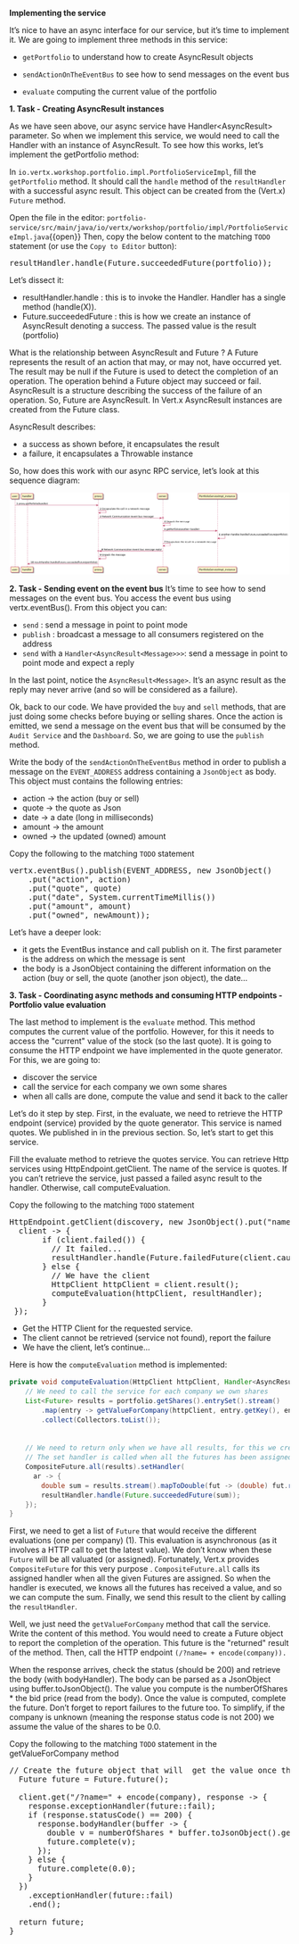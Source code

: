 **Implementing the service**

It’s nice to have an async interface for our service, but it’s time to implement it. We are going to implement three methods in this service:

* ``getPortfolio`` to understand how to create AsyncResult objects

* ``sendActionOnTheEventBus`` to see how to send messages on the event bus

* ``evaluate`` computing the current value of the portfolio

**1. Task - Creating AsyncResult instances**

As we have seen above, our async service have Handler<AsyncResult<Portfolio>> parameter. So when we implement this service, we would need to call the Handler with an instance of AsyncResult. To see how this works, let’s implement the getPortfolio method:

In ``io.vertx.workshop.portfolio.impl.PortfolioServiceImpl``, fill the ``getPortfolio`` method. It should call the ``handle`` method of the ``resultHandler`` with a successful async result. This object can be created from the (Vert.x) ``Future`` method.

Open the file in the editor: ``portfolio-service/src/main/java/io/vertx/workshop/portfolio/impl/PortfolioServiceImpl.java``{{open}}
Then, copy the below content to the matching `TODO` statement (or use the `Copy to Editor` button):

<pre class="file" data-filename="src/main/java/io/vertx/workshop/portfolio/impl/PortfolioServiceImpl.java" data-target="insert" data-marker="//TODO: getPortfolio">
resultHandler.handle(Future.succeededFuture(portfolio));
</pre>

Let’s dissect it:

* resultHandler.handle : this is to invoke the Handler. Handler<X> has a single method (handle(X)).
* Future.succeededFuture : this is how we create an instance of AsyncResult denoting a success. The passed value is the result (portfolio)


What is the relationship between AsyncResult and Future ? A Future represents the result of an action that may, or may not, have occurred yet. The result may be null if the Future is used to detect the completion of an operation. The operation behind a Future object may succeed or fail. AsyncResult is a structure describing the success of the failure of an operation. So, Future are AsyncResult. In Vert.x AsyncResult instances are created from the Future class.

AsyncResult describes:

* a success as shown before, it encapsulates the result
* a failure, it encapsulates a Throwable instance

So, how does this work with our async RPC service, let’s look at this sequence diagram:

![Architecture](../../assets/middleware/rhoar-getting-started-vertx/portfolio-sequence.png)

**2. Task - Sending event on the event bus**
It’s time to see how to send messages on the event bus. You access the event bus using vertx.eventBus(). From this object you can:

* ``send`` : send a message in point to point mode
* ``publish`` : broadcast a message to all consumers registered on the address
* ``send`` with a ``Handler<AsyncResult<Message>>>``: send a message in point to point mode and expect a reply

In the last point, notice the ``AsyncResult<Message>``. It’s an async result as the reply may never arrive (and so will be considered as a failure).

Ok, back to our code. We have provided the ``buy`` and ``sell`` methods, that are just doing some checks before buying or selling shares. Once the action is emitted, we send a message on the event bus that will be consumed by the ``Audit Service`` and the ``Dashboard``. So, we are going to use the ``publish`` method.

Write the body of the ``sendActionOnTheEventBus`` method in order to publish a message on the ``EVENT_ADDRESS`` address containing a ``JsonObject`` as body. This object must contains the following entries:
* action → the action (buy or sell)
* quote → the quote as Json
* date → a date (long in milliseconds)
* amount → the amount
* owned → the updated (owned) amount

Copy the following to the matching `TODO` statement

<pre class="file" data-filename="src/main/java/io/vertx/workshop/portfolio/impl/PortfolioServiceImpl.java" data-target="insert" data-marker="//TODO: sendActionOnTheEventBus">
vertx.eventBus().publish(EVENT_ADDRESS, new JsonObject()
    .put("action", action)
    .put("quote", quote)
    .put("date", System.currentTimeMillis())
    .put("amount", amount)
    .put("owned", newAmount));
</pre>

Let’s have a deeper look:

* it gets the EventBus instance and call publish on it. The first parameter is the address on which the message is sent
* the body is a JsonObject containing the different information on the action (buy or sell, the quote (another json object), the date…​

**3. Task - Coordinating async methods and consuming HTTP endpoints - Portfolio value evaluation**

The last method to implement is the ``evaluate`` method. This method computes the current value of the portfolio. However, for this it needs to access the "current" value of the stock (so the last quote). It is going to consume the HTTP endpoint we have implemented in the quote generator. For this, we are going to:

* discover the service
* call the service for each company we own some shares
* when all calls are done, compute the value and send it back to the caller

Let’s do it step by step. First, in the evaluate, we need to retrieve the HTTP endpoint (service) provided by the quote generator. This service is named quotes. We published in in the previous section. So, let’s start to get this service.

Fill the evaluate method to retrieve the quotes service. You can retrieve Http services using HttpEndpoint.getClient. The name of the service is quotes. If you can’t retrieve the service, just passed a failed async result to the handler. Otherwise, call computeEvaluation.

Copy the following to the matching `TODO` statement

<pre class="file" data-filename="src/main/java/io/vertx/workshop/portfolio/impl/PortfolioServiceImpl.java" data-target="insert" data-marker="//TODO: evaluate">
HttpEndpoint.getClient(discovery, new JsonObject().put("name", "quotes"), 
  client -> {
       if (client.failed()) {                                                     
         // It failed...
         resultHandler.handle(Future.failedFuture(client.cause()));
       } else {
         // We have the client
         HttpClient httpClient = client.result();                                 
         computeEvaluation(httpClient, resultHandler);
       }
 });
</pre>

* Get the HTTP Client for the requested service.
* The client cannot be retrieved (service not found), report the failure
* We have the client, let’s continue…​

Here is how the ``computeEvaluation`` method is implemented:

```java
private void computeEvaluation(HttpClient httpClient, Handler<AsyncResult<Double>> resultHandler) {
    // We need to call the service for each company we own shares
    List<Future> results = portfolio.getShares().entrySet().stream()
        .map(entry -> getValueForCompany(httpClient, entry.getKey(), entry.getValue()))    
        .collect(Collectors.toList());


    // We need to return only when we have all results, for this we create a composite future.
    // The set handler is called when all the futures has been assigned.
    CompositeFuture.all(results).setHandler(                                            
      ar -> {
        double sum = results.stream().mapToDouble(fut -> (double) fut.result()).sum();  
        resultHandler.handle(Future.succeededFuture(sum));                              
    });
}
```

First, we need to get a list of ``Future`` that would receive the different evaluations (one per company) (1). This evaluation is asynchronous (as it involves a HTTP call to get the latest value). We don’t know when these ``Future`` will be all valuated (or assigned). Fortunately, Vert.x provides ``CompositeFuture`` for this very purpose . ``CompositeFuture.all`` calls its assigned handler when all the given Futures are assigned. So when the handler is executed, we knows all the futures has received a value, and so we can compute the sum. Finally, we send this result to the client by calling the ``resultHandler``.

Well, we just need the ``getValueForCompany`` method that call the service. Write the content of this method. You would need to create a Future object to report the completion of the operation. This future is the "returned" result of the method. Then, call the HTTP endpoint ``(/?name= + encode(company)).``

When the response arrives, check the status (should be 200) and retrieve the body (with bodyHandler). The body can be parsed as a JsonObject using buffer.toJsonObject(). The value you compute is the numberOfShares * the bid price (read from the body). Once the value is computed, complete the future. Don’t forget to report failures to the future too. To simplify, if the company is unknown (meaning the response status code is not 200) we assume the value of the shares to be 0.0.

Copy the following to the matching `TODO` statement in the getValueForCompany method 

<pre class="file" data-filename="src/main/java/io/vertx/workshop/portfolio/impl/PortfolioServiceImpl.java" data-target="insert" data-marker="//TODO: getValueForCompany">
// Create the future object that will  get the value once the value have been retrieved
  Future<Double> future = Future.future();                                           

  client.get("/?name=" + encode(company), response -> {                              
    response.exceptionHandler(future::fail);                                         
    if (response.statusCode() == 200) {
      response.bodyHandler(buffer -> {
        double v = numberOfShares * buffer.toJsonObject().getDouble("bid");
        future.complete(v);                                                          
      });
    } else {
      future.complete(0.0);                                                          
    }
  })
    .exceptionHandler(future::fail)                                                  
    .end();                                                                          

  return future;
}
</pre>
